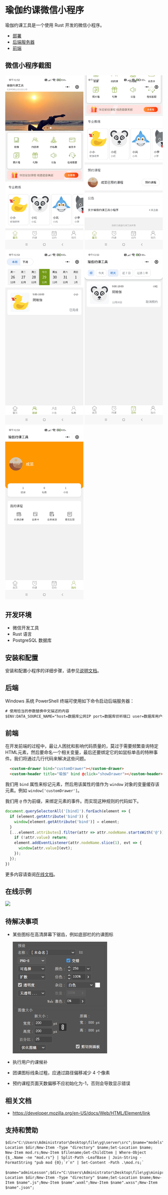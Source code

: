# 瑜伽约课微信小程序

瑜伽约课工具是一个使用 Rust 开发的微信小程序。

- [部署](/Deploy)
- [后端服务器](/server)
- [前端](/WebAssembly/weixin)

## 微信小程序截图

<div>
<img width="250" src="images/Screenshot_2022-12-29-12-52-48-957_com.tencent.mm.jpg">
<img width="250" src="images/Screenshot_2022-12-29-12-52-52-502_com.tencent.mm.jpg">
<img width="250"  src="images/Screenshot_2022-12-29-12-53-05-122_com.tencent.mm.jpg">
<img width="250" src="images/Screenshot_2022-12-29-12-53-28-806_com.tencent.mm.jpg">
<img width="250" src="images/Screenshot_2022-12-29-12-53-18-957_com.tencent.mm.jpg">
</div>

## 开发环境

- 微信开发工具
- Rust 语言
- PostgreSQL 数据库

## 安装和配置

安装和配置小程序的详细步骤，请参见[说明文档](https://lucidu.cn/article?name=%E5%AE%89%E8%A3%85%E5%92%8C%E9%85%8D%E7%BD%AE)。

## 后端

Windows 系统 PowerShell 终端可使用如下命令启动后端服务器：

```ps
# 使用恰当的参数替换中文描述的内容
$ENV:DATA_SOURCE_NAME="host=数据库公网IP port=数据库侦听端口 user=数据库用户名 password=数据库密码 dbname=数据库名称 sslmode=disable";$ENV:AUTH_URL="https://api.weixin.qq.com/sns/jscode2session?appid=小程序Id&secret=小程序密钥&grant_type=authorization_code&js_code=";$ENV:SECRET="长度32的字符串"; go run main.go
```

## 前端

在开发前端的过程中，最让人困扰和影响代码质量的，莫过于需要频繁查询特定HTML元素，然后要命名一个相关变量，最后还要绑定它的如鼠标单击的特种事件。我们将通过几行代码来解决这些问题。

```html
  <custom-drawer bind="customDrawer"></custom-drawer>
  <custom-header title="瑜伽" bind @click="showDrawer"></custom-header>
```

我们用 `bind` 属性来标记元素，然后用该属性的值作为 `window` 对象的变量缓存该元素。例如 `window['customDrawer']`。

我们用  `@` 作为前缀，来绑定元素的事件。而实现这种规则的代码如下。

```javascript
document.querySelectorAll('[bind]').forEach(element => {
  if (element.getAttribute('bind')) {
    window[element.getAttribute('bind')] = element;
  }
  [...element.attributes].filter(attr => attr.nodeName.startsWith('@')).forEach(attr => {
    if (!attr.value) return;
    element.addEventListener(attr.nodeName.slice(1), evt => {
      window[attr.value](evt);
    });
  });
})

```

更多内容请查阅[在线文档](https://lucidu.cn/article?name=%E5%89%8D%E7%AB%AF)。

## 在线示例

<img src="/images/扫码_搜索联合传播样式-标准色版.png">

## 待解决事项

- 某些图标在高清屏幕下锯齿，例如底部栏的约课图标

    <img src="/images/image.png">
- 执行用户约课候补
- 团课图标线条过粗，应通过路径偏移减少 4 个像素
- 预约课程页面天数偏移不应初始化为-1，否则会导致显示错误


## 相关文档

- https://developer.mozilla.org/en-US/docs/Web/HTML/Element/link

## 支持和赞助

```
$dir="C:\Users\Administrator\Desktop\file\yg\server\src";$name="models";$filename="settings.rs";Set-Location $dir;New-Item -Type "directory" $name;Set-Location $name; New-Item mod.rs;New-Item $filename;Get-ChildItem | Where-Object {$_.Name -ne "mod.rs"} | Split-Path -LeafBase | Join-String -FormatString "pub mod {0};`r`n" | Set-Content -Path .\mod.rs;` 

$name="adminLesson";$dir="C:\Users\Administrator\Desktop\file\yg\miniprogram\pages";Set-Location $dir;New-Item -Type "directory" $name;Set-Location $name;New-Item $name".js";New-Item $name".wxml";New-Item $name".wxss";New-Item $name".json";
```